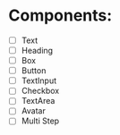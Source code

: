 # Components:

- [ ] Text
- [ ] Heading
- [ ] Box
- [ ] Button
- [ ] TextInput
- [ ] Checkbox
- [ ] TextArea
- [ ] Avatar
- [ ] Multi Step